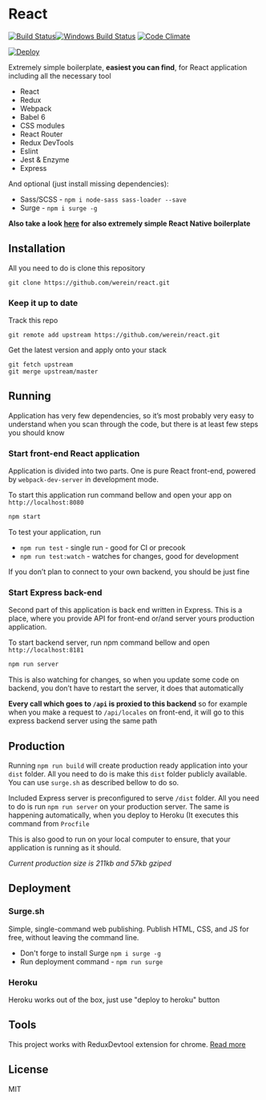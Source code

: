# React

[![Build Status](https://travis-ci.org/werein/react.svg)](https://travis-ci.org/werein/react)[![Windows Build Status](https://ci.appveyor.com/api/projects/status/github/werein/react?branch=master&svg=true)](https://ci.appveyor.com/project/jirikolarik/react) [![Code Climate](https://codeclimate.com/github/werein/react/badges/gpa.svg)](https://codeclimate.com/github/werein/react)

[![Deploy](https://www.herokucdn.com/deploy/button.svg)](https://heroku.com/deploy)

Extremely simple boilerplate, __easiest you can find__, for React application including all the necessary tool

* React
* Redux
* Webpack
* Babel 6
* CSS modules
* React Router
* Redux DevTools
* Eslint
* Jest & Enzyme
* Express

And optional (just install missing dependencies):

* Sass/SCSS - `npm i node-sass sass-loader --save`
* Surge - `npm i surge -g`

__Also take a look [here](http://github.com/werein/react-native) for also extremely simple React Native boilerplate__

## Installation

All you need to do is clone this repository
```
git clone https://github.com/werein/react.git
```

### Keep it up to date

Track this repo

```
git remote add upstream https://github.com/werein/react.git
```

Get the latest version and apply onto your stack

```
git fetch upstream
git merge upstream/master
```

## Running
Application has very few dependencies, so it’s most probably very easy to understand when you scan through the code, but there is at least few steps you should know

### Start front-end React application
Application is divided into two parts. One is pure React front-end, powered by `webpack-dev-server` in development mode.

To start this application run command bellow and open your app on `http://localhost:8080`

```javascript
npm start
```

To test your application, run

* `npm run test` - single run - good for CI or precook
* `npm run test:watch` - watches for changes, good for development

If you don’t plan to connect to your own backend, you should be just fine

### Start Express  back-end
Second part of this application is back end written in Express. This is a place, where you provide API for front-end or/and server yours production application.

To start backend server, run npm command bellow and open `http://localhost:8181`

```javascript
npm run server
```
This is also watching for changes, so when you update some code on backend, you don’t have to restart the server, it does that automatically

__Every call which goes to `/api` is proxied to this backend__ so for example when you make a request to `/api/locales` on front-end, it will go to this express backend server using the same path

## Production

Running `npm run build` will create production ready application into your `dist` folder. All you need to do is make this `dist` folder publicly available. You can use `surge.sh` as described bellow to do so.

Included Express server is preconfigured to serve `/dist` folder. All you need to do is run `npm run server` on your production server. The same is happening automatically, when you deploy to Heroku (It executes this command from `Procfile`

This is also good to run on your local computer to ensure, that your application is running as it should.

_Current production size is 211kb and 57kb gziped_

## Deployment

### Surge.sh

Simple, single-command web publishing. Publish HTML, CSS, and JS for free, without leaving the command line.

  * Don't forge to install Surge `npm i surge -g`
  * Run deployment command - `npm run surge`


### Heroku

Heroku works out of the box, just use "deploy to heroku" button


## Tools
This project works with ReduxDevtool extension for chrome. [Read more](https://github.com/zalmoxisus/redux-devtools-extension)

## License
MIT
